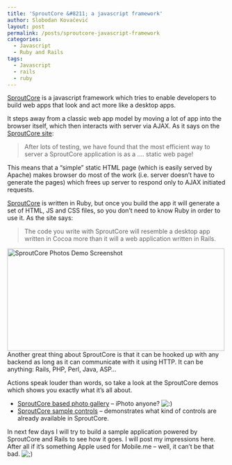 ```yaml
---
title: 'SproutCore &#8211; a javascript framework'
author: Slobodan Kovačević
layout: post
permalink: /posts/sproutcore-javascript-framework
categories:
  - Javascript
  - Ruby and Rails
tags:
  - Javascript
  - rails
  - ruby
---
```

[SproutCore][1] is a javascript framework which tries to enable developers to build web apps that look and act more like a desktop apps.

It steps away from a classic web app model by moving a lot of app into the browser itself, which then interacts with server via AJAX. As it says on the [SproutCore site][2]:

> After lots of testing, we have found that the most efficient way to server a SproutCore application is as a …. static web page!

This means that a &#8220;simple&#8221; static HTML page (which is easily served by Apache) makes browser do most of the work (i.e. server doesn&#8217;t have to generate the pages) which frees up server to respond only to AJAX initiated requests.

[SproutCore][3] is written in Ruby, but once you build the app it will generate a set of HTML, JS and CSS files, so you don&#8217;t need to know Ruby in order to use it. As the site says:

> The code you write with SproutCore will resemble a desktop app written in Cocoa more than it will a web application written in Rails.

<img class="alignright size-full wp-image-6" title="SproutCore Photos Demo" src="http://icebergist.com/wp-content/uploads/2008/07/sprout-photos-demo.jpg" alt="SproutCore Photos Demo Screenshot" width="500" height="236" />
Another great thing about SproutCore is that it can be hooked up with any backend as long as it can communicate with it using HTTP. It can be anything: Rails, PHP, Perl, Java, ASP&#8230;

Actions speak louder than words, so take a look at the SproutCore demos which shows you exactly what it&#8217;s all about.

*   [SproutCore based photo gallery][4] &#8211; iPhoto anyone? <img src='http://icebergist.com/wp-includes/images/smilies/icon_smile.gif' alt=':)' class='wp-smiley' /> 
*   [SproutCore sample controls][5] &#8211; demonstrates what kind of controls are already available in SproutCore.

In next few days I will try to build a sample application powered by SproutCore and Rails to see how it goes. I will post my impressions here. After all if it&#8217;s something Apple used for Mobile.me &#8211; well, it can&#8217;t be that bad. <img src='http://icebergist.com/wp-includes/images/smilies/icon_wink.gif' alt=';)' class='wp-smiley' /> 

[1]: http://www.sproutcore.com "SproutCore - Javascript Framework"
[2]: http://www.sproutcore.com/about/ "About SproutCore"
[3]: http://www.sproutcore.com "SproutCore - Javascript Framework written in Ruby"
[4]: http://www.sproutcore.com/static/photos/ "SproutCore demo photo gallery"
[5]: http://www.sproutcore.com/static/sample_controls/ "SproutCore demo sample controls"
